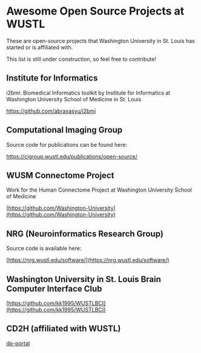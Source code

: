 # Awesome Open Source Projects at WUSTL

These are open-source projects that Washington University in St. Louis has started or is affiliated with.

This list is still under construction, so feel free to contribute!

## Institute for Informatics

i2bmi: Biomedical Informatics toolkit by Institute for Informatics at Washington University School of Medicine in St. Louis 

https://github.com/abraxasyu/i2bmi

## Computational Imaging Group

Source code for publications can be found here:

https://cigroup.wustl.edu/publications/open-source/

## WUSM Connectome Project

Work for the Human Connectome Project at Washington University School of Medicine

[https://github.com/Washington-University](https://github.com/Washington-University)

## NRG (Neuroinformatics Research Group)

Source code is available here:

[https://nrg.wustl.edu/software/](https://nrg.wustl.edu/software/)

## Washington University in St. Louis Brain Computer Interface Club

[https://github.com/kk1995/WUSTLBCI](https://github.com/kk1995/WUSTLBCI)

## CD2H (affiliated with WUSTL)

[dp-portal](https://github.com/data2health/rdp-portal)
